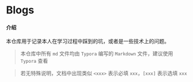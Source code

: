 # Blogs

#### 介绍

本仓库用于记录本人在学习过程中踩到的坑，或者是一些技术上的问题。                                                                                                                                                                                                                                                                                                                                                                                                                                                                                                                                                                                                                                                                                                                                                                                                                                                                                                                                                                                                                                                                              

> 本仓库中所有 `md` 文件均由 `Typora` 编写的 `Markdown` 文件，建议使用 `Typora` 查看

> 若无特殊说明，文档中出现类似 `<xxx>` 表示必填 `xxx`，`[xxx]` 表示选填 `xxx`